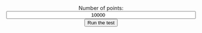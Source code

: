 <style>
	input,
	button,
	main,
	p,
	label {
		display: block;
		margin: 0 auto;
		text-align: center;
	}

	input {
		width: 100%;
	}

	#time {
		margin-bottom: 20px;
	}
</style>

<div id="container">
	<label for="elements-number">Number of points:</label>
	<input type="number" id="elements-number" placeholder="10000" value="10000" />
	<button id="run-test">Run the test</button>
</div>

<div id="time-container"></div>

<script>
	document.getElementById('run-test').addEventListener('click', () => {
		document.querySelector('main')?.remove();
		document.getElementById('container').appendChild(document.createElement('main'));

		const numberOfPoints = Math.floor(document.getElementById('elements-number').value / 10) * 10;

		const coords = new Array(numberOfPoints);

		for (let i = 0; i < numberOfPoints / 7; i++) {
			coords[i * 10] = [[0, 0, 0]];
			coords[i * 10 + 1] = [[0, 0, i * 1024]];
			coords[i * 10 + 2] = [[1, 1, i * 1024]];
			coords[i * 10 + 3] = [[0, i * 1024, 0]];
			coords[i * 10 + 4] = [[1, i * 1024, 1]];
			coords[i * 10 + 5] = [[i * 1024, 0, 0]];
			coords[i * 10 + 6] = [[i * 1024, 1, 1]];
			coords[i * 10 + 7] = [[i * 1024, 0, i * 1024]];
			coords[i * 10 + 8] = [[i * 1024, i * 1024, 0]];
			coords[i * 10 + 9] = [[i * 1024, i * 1024, i * 1024]];
		}

		const startTime = performance.now();

		drawGraphics3d(
			document.querySelector('main'),
			{
				elements: [
					{
						type: 'line',
						color: [0, 0, 0],
						coords
					}
				],
				viewpoint: [2, 2, 2]
			},
			200
		);

		const duration = performance.now() - startTime;

		let timeElement = document.getElementById('time');

		if (!timeElement) {
			timeElement = document.createElement('p');
			timeElement.id = 'time';
			document.getElementById('time-container').appendChild(timeElement);
		}

		timeElement.innerText = `Time taken to draw a line crossing ${numberOfPoints} points: ${duration / 1000} seconds`;
	});
</script>
